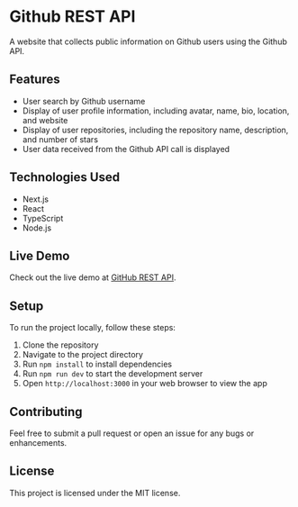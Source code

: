 # Github REST API
A website that collects public information on Github users using the Github API.

## Features
- User search by Github username
- Display of user profile information, including avatar, name, bio, location, and website
- Display of user repositories, including the repository name, description, and number of stars
- User data received from the Github API call is displayed

## Technologies Used
- Next.js
- React
- TypeScript
- Node.js

## Live Demo
Check out the live demo at [GitHub REST API](https://github-rest-user.netlify.app/).

## Setup
To run the project locally, follow these steps:
1. Clone the repository
2. Navigate to the project directory
3. Run `npm install` to install dependencies
4. Run `npm run dev` to start the development server
5. Open `http://localhost:3000` in your web browser to view the app

## Contributing
Feel free to submit a pull request or open an issue for any bugs or enhancements.

## License
This project is licensed under the MIT license.
